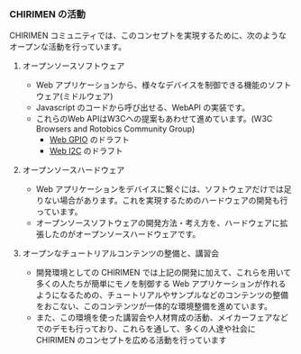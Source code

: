 ### CHIRIMEN の活動
CHIRIMEN コミュニティでは、このコンセプトを実現するために、次のようなオープンな活動を行っています。
1. オープンソースソフトウェア
    - Web アプリケーションから、様々なデバイスを制御できる機能のソフトウェア(ミドルウェア)
    - Javascript のコードから呼び出せる、WebAPI の実装です。
    - これらのWeb APIはW3Cへの提案もあわせて進めています。(W3C Browsers and Rotobics Community Group)
        - [Web GPIO](https://rawgit.com/browserobo/WebGPIO/master/index.html) のドラフト
        - [Web I2C](https://rawgit.com/browserobo/WebI2C/master/index.html) のドラフト

2. オープンソースハードウェア
    - Web アプリケーションをデバイスに繋ぐには、ソフトウェアだけでは足りない場合があります。これを実現するためのハードウェアの開発も行っています。
    - オープンソースソフトウェアの開発方法・考え方を、ハードウェアに拡張したのがオープンソースハードウェアです。

3. オープンなチュートリアルコンテンツの整備と、講習会
    - 開発環境としての CHIRIMEN では上記の開発に加えて、これらを用いて多くの人たちが簡単にモノを制御する Web アプリケーションが作れるようになるための、チュートリアルやサンプルなどのコンテンツの整備をおこない、このコンテンツが一体的な環境整備を進めています。
    - また、この環境を使った講習会や人材育成の活動、メイカーフェアなどでのデモも行っており、これらを通して、多くの人達や社会に CHIRIMEN のコンセプトを広める活動を行っています


